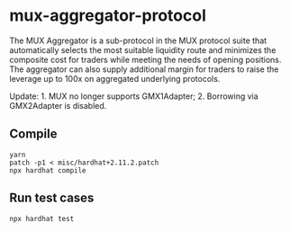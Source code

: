 # mux-aggregator-protocol

The MUX Aggregator is a sub-protocol in the MUX protocol suite that automatically selects the most suitable liquidity route and minimizes the composite cost for traders while meeting the needs of opening positions. The aggregator can also supply additional margin for traders to raise the leverage up to 100x on aggregated underlying protocols.

Update: 1. MUX no longer supports GMX1Adapter; 2. Borrowing via GMX2Adapter is disabled.

## Compile

```
yarn
patch -p1 < misc/hardhat+2.11.2.patch
npx hardhat compile
```

## Run test cases

```
npx hardhat test
```
